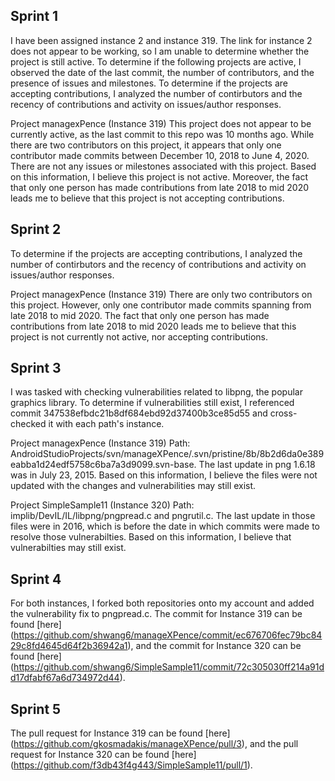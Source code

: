 ## Sprint 1
I have been assigned instance 2 and instance 319. The link for instance 2 does not appear to be working, so I am unable to determine whether the project is still active. To determine if the following projects are active, I observed the date of the last commit, the number of contributors, and the presence of issues and milestones. To determine if the projects are accepting contributions, I analyzed the number of contirbutors and the recency of contributions and activity on issues/author responses.

Project managexPence (Instance 319)
This project does not appear to be currently active, as the last commit to this repo was 10 months ago. While there are two contributors on this project, it appears that only one contributor made commits between December 10, 2018 to June 4, 2020. There are not any issues or milestones associated with this project. Based on this information, I believe this project is not active. Moreover, the fact that only one person has made contributions from late 2018 to mid 2020 leads me to believe that this project is not accepting contributions. 

## Sprint 2
To determine if the projects are accepting contributions, I analyzed the number of contirbutors and the recency of contributions and activity on issues/author responses.

Project managexPence (Instance 319)
There are only two contributors on this project. However, only one contributor made commits spanning from late 2018 to mid 2020. The fact that only one person has made contributions from late 2018 to mid 2020 leads me to believe that this project is not currently not active, nor accepting contributions. 

## Sprint 3
I was tasked with checking vulnerabilities related to libpng, the popular graphics library. To determine if vulnerabilities still exist, I referenced commit 347538efbdc21b8df684ebd92d37400b3ce85d55 and cross-checked it with each path's instance. 

Project managexPence (Instance 319)
Path: AndroidStudioProjects/svn/manageXPence/.svn/pristine/8b/8b2d6da0e389eabba1d24edf5758c6ba7a3d9099.svn-base. The last update in png 1.6.18 was in July 23, 2015. Based on this information, I believe the files were not updated with the changes and vulnerabilities may still exist.

Project SimpleSample11 (Instance 320)
Path: implib/DevIL/IL/libpng/pngpread.c and pngrutil.c. The last update in those files were in 2016, which is before the date in which commits were made to resolve those vulnerabilties. Based on this information, I believe that vulnerabilties may still exist. 

## Sprint 4
For both instances, I forked both repositories onto my account and added the vulnerability fix to pngpread.c. The commit for Instance 319 can be found [here] (https://github.com/shwang6/manageXPence/commit/ec676706fec79bc8429c8fd4645d64f2b36942a1), and the commit for Instance 320 can be found [here] (https://github.com/shwang6/SimpleSample11/commit/72c305030ff214a91dd17dfabf67a6d734972d44).

## Sprint 5
The pull request for Instance 319 can be found [here] (https://github.com/gkosmadakis/manageXPence/pull/3), and the pull request for Instance 320 can be found [here] (https://github.com/f3db43f4g443/SimpleSample11/pull/1).

